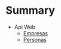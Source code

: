 # Summary

<!-- * [Api Móvil](api.movil.md) -->
* Api Web
	* [Empresas](api.empresas.md)
	* [Personas](api.personas.md)
<!-- * [Db tablas](db.table.md) -->